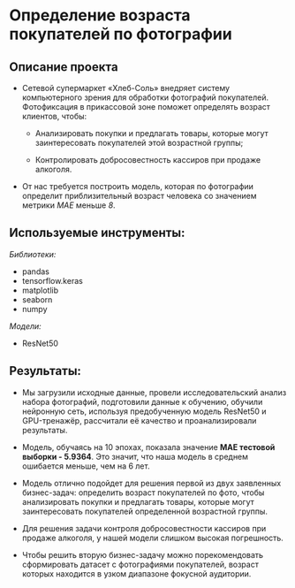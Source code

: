 # Определение возраста покупателей по фотографии

## Описание проекта 

- Сетевой супермаркет «Хлеб-Соль» внедряет систему компьютерного зрения для обработки фотографий покупателей. Фотофиксация в прикассовой зоне поможет определять возраст клиентов, чтобы:
 
   - Анализировать покупки и предлагать товары, которые могут заинтересовать покупателей этой возрастной группы;

   - Контролировать добросовестность кассиров при продаже алкоголя.


- От нас требуется построить модель, которая по фотографии определит приблизительный возраст человека со значением метрики *MAE* меньше *8*. 

## Используемые инструменты:
 
*Библиотеки:*

- pandas
- tensorflow.keras
- matplotlib
- seaborn
- numpy

*Модели:*

- ResNet50

## Результаты: 

- Мы загрузили исходные данные, провели исследовательский анализ набора фотографий, подготовили данные к обучению, обучили нейронную сеть, используя предобученную модель ResNet50 и GPU-тренажёр, рассчитали её качество и проанализировали результаты.
   
- Модель, обучаясь на 10 эпохах, показала значение **MAE тестовой выборки - 5.9364**. Это значит, что наша модель в среднем ошибается меньше, чем на 6 лет.
  
- Модель отлично подойдет для решения первой из двух заявленных бизнес-задач: определить возраст покупателей по фото, чтобы анализировать покупки и предлагать товары, которые могут заинтересовать покупателей определенной  возрастной группы. 

- Для решения задачи контроля добросовестности кассиров при продаже алкоголя, у нашей модели слишком высокая погрешность. 

- Чтобы решить вторую бизнес-задачу можно порекомендовать сформировать датасет с фотографиями покупателей, возраст которых находится в узком диапазоне фокусной аудитории. 
